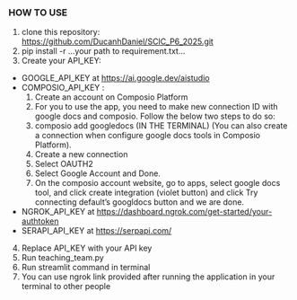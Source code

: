 ### HOW TO USE
1. clone this repository: https://github.com/DucanhDaniel/SCIC_P6_2025.git
2. pip install -r ...your path to requirement.txt...
3. Create your API_KEY:
  - GOOGLE_API_KEY at https://ai.google.dev/aistudio
  - COMPOSIO_API_KEY :
    1. Create an account on Composio Platform
    2. For you to use the app, you need to make new connection ID with google docs and composio. Follow the below two steps to do so:
    3. composio add googledocs (IN THE TERMINAL) (You can also create a connection when configure google docs tools in Composio Platform).
    4. Create a new connection
    5. Select OAUTH2
    6. Select Google Account and Done.
    7. On the composio account website, go to apps, select google docs tool, and click create integration (violet button) and click Try connecting default’s googldocs button and we are done.
  - NGROK_API_KEY at https://dashboard.ngrok.com/get-started/your-authtoken
  - SERAPI_API_KEY at https://serpapi.com/
4. Replace API_KEY with your API key
5. Run teaching_team.py
6. Run streamlit command in terminal
7. You can use ngrok link provided after running the application in your terminal to other people 
